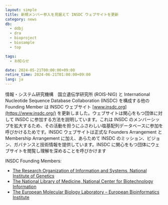 ```yaml
---
layout: simple
title: 新規メンバー参入を見据えて INSDC ウェブサイトを更新
category: news
db:
  - ddbj
  - dra
  - bioproject
  - biosample
  - top

tags:
  - お知らせ

date: 2024-05-21T00:00:00+09:00
retire_time: 2024-06-21T01:00:00+09:00
lang: ja
---
```


情報・システム研究機構　国立遺伝学研究所 (ROIS-NIG) と International Nucleotide Sequence Database Collaboration (INSDC) を構成する他の Founding Member は INSDC ウェブサイト [www.insdc.org](https://www.insdc.org/) を更新しました。ウェブサイトは関心をもつ団体に対して INSDC に参加する方法を説明しています。これは INSDC のメンバーシップを拡大するため、その活動を担うにふさわしい塩基配列データベースに参加を呼びかけるためです。INSDC ウェブサイトは正式な Founders Arrangement と Membership Arrangement に加え、あらためて INSDC のミッション、ビジョン、ガバナンスと技術情報を提供しています。INSDC に関心をもつ団体にウェブサイトを閲覧し理解を深めることを呼びかけます

INSDC Founding Members:
* [The Research Organization of Information and Systems, National Institute of Genetics](https://www.nig.ac.jp)
* [The National Library of Medicine, National Center for Biotechnology Information](https://www.ncbi.nlm.nih.gov)
* [The European Molecular Biology Laboratory – European Bioinformatics Institute](https://www.ebi.ac.uk)